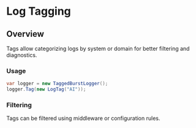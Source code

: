# Log Tagging

## Overview

Tags allow categorizing logs by system or domain for better filtering and diagnostics.

### Usage

```csharp
var logger = new TaggedBurstLogger();
logger.Tag(new LogTag("AI"));
```

### Filtering
Tags can be filtered using middleware or configuration rules.